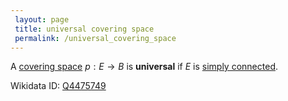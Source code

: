 ```yaml
---
 layout: page
 title: universal covering space
 permalink: /universal_covering_space
---
```

A [covering space](https://defsmath.github.io/DefsMath/covering_space) $p:E\to B$ is **universal** if $E$ is [simply connected](https://defsmath.github.io/DefsMath/simply_connected).

Wikidata ID: [Q4475749](https://www.wikidata.org/wiki/Q4475749)